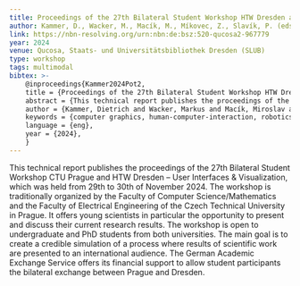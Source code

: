 ```yaml
---
title: Proceedings of the 27th Bilateral Student Workshop HTW Dresden and CTU Prague – User Interfaces & Visualization
author: Kammer, D., Wacker, M., Macík, M., Míkovec, Z., Slavík, P. (eds).
link: https://nbn-resolving.org/urn:nbn:de:bsz:520-qucosa2-967779
year: 2024
venue: Qucosa, Staats- und Universitätsbibliothek Dresden (SLUB)
type: workshop
tags: multimodal
bibtex: >-
    @inproceedings{Kammer2024Pot2,
    title = {Proceedings of the 27th Bilateral Student Workshop HTW Dresden and CTU Prague – User Interfaces & Visualization},
    abstract = {This technical report publishes the proceedings of the 27th Bilateral Student Workshop CTU Prague and HTW Dresden – User Interfaces & Visualization, which was held from 29th to 30th of November 2024. The workshop is traditionally organized by the Faculty of Computer Science/Mathematics and the Faculty of Electrical Engineering of the Czech Technical University in Prague. It offers young scientists in particular the opportunity to present and discuss their current research results. The workshop is open to undergraduate and PhD students from both universities. The main goal is to create a credible simulation of a process where results of scientific work are presented to an international audience. The German Academic Exchange Service offers its financial support to allow student participants the bilateral exchange between Prague and Dresden.},
    author = {Kammer, Dietrich and Wacker, Markus and Macík, Miroslav and Míkovec, Zdeněk and Slavík, Pavel},
    keywords = {computer graphics, human-computer-interaction, robotics, usability, visualization},
    language = {eng},
    year = {2024},
    }
---
```

This technical report publishes the proceedings of the 27th Bilateral Student Workshop CTU Prague and HTW Dresden – User Interfaces & Visualization, which was held from 29th to 30th of November 2024. The workshop is traditionally organized by the Faculty of Computer Science/Mathematics and the Faculty of Electrical Engineering of the Czech Technical University in Prague. It offers young scientists in particular the opportunity to present and discuss their current research results. The workshop is open to undergraduate and PhD students from both universities. The main goal is to create a credible simulation of a process where results of scientific work are presented to an international audience. The German Academic Exchange Service offers its financial support to allow student participants the bilateral exchange between Prague and Dresden.